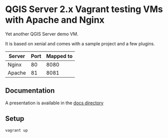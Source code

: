 # QGIS Server 2.x Vagrant testing VMs with Apache and Nginx

Yet another QGIS Server demo VM.

It is based on xenial and comes with a sample project and a few plugins.


| Server     | Port       | Mapped to |
|---         |---         |---        |
| Nginx      | 80         | 8080      |
| Apache     | 81         | 8081      |


## Documentation

A presentation is available in the [docs directory](docs/index.rst)

## Setup

```
vagrant up
```



